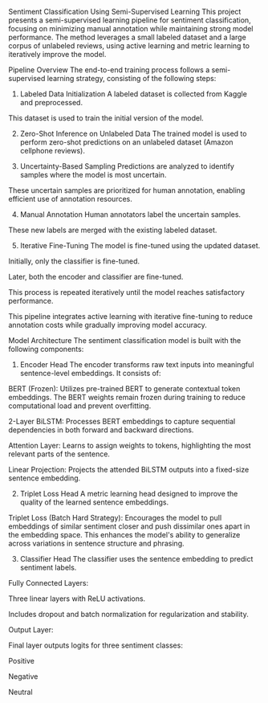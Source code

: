 Sentiment Classification Using Semi-Supervised Learning
This project presents a semi-supervised learning pipeline for sentiment classification, focusing on minimizing manual annotation while maintaining strong model performance. The method leverages a small labeled dataset and a large corpus of unlabeled reviews, using active learning and metric learning to iteratively improve the model.

Pipeline Overview
The end-to-end training process follows a semi-supervised learning strategy, consisting of the following steps:

1. Labeled Data Initialization
A labeled dataset is collected from Kaggle and preprocessed.

This dataset is used to train the initial version of the model.

2. Zero-Shot Inference on Unlabeled Data
The trained model is used to perform zero-shot predictions on an unlabeled dataset (Amazon cellphone reviews).

3. Uncertainty-Based Sampling
Predictions are analyzed to identify samples where the model is most uncertain.

These uncertain samples are prioritized for human annotation, enabling efficient use of annotation resources.

4. Manual Annotation
Human annotators label the uncertain samples.

These new labels are merged with the existing labeled dataset.

5. Iterative Fine-Tuning
The model is fine-tuned using the updated dataset.

Initially, only the classifier is fine-tuned.

Later, both the encoder and classifier are fine-tuned.

This process is repeated iteratively until the model reaches satisfactory performance.

This pipeline integrates active learning with iterative fine-tuning to reduce annotation costs while gradually improving model accuracy.

Model Architecture
The sentiment classification model is built with the following components:

1. Encoder Head
The encoder transforms raw text inputs into meaningful sentence-level embeddings. It consists of:

BERT (Frozen):
Utilizes pre-trained BERT to generate contextual token embeddings. The BERT weights remain frozen during training to reduce computational load and prevent overfitting.

2-Layer BiLSTM:
Processes BERT embeddings to capture sequential dependencies in both forward and backward directions.

Attention Layer:
Learns to assign weights to tokens, highlighting the most relevant parts of the sentence.

Linear Projection:
Projects the attended BiLSTM outputs into a fixed-size sentence embedding.

2. Triplet Loss Head
A metric learning head designed to improve the quality of the learned sentence embeddings.

Triplet Loss (Batch Hard Strategy):
Encourages the model to pull embeddings of similar sentiment closer and push dissimilar ones apart in the embedding space. This enhances the model's ability to generalize across variations in sentence structure and phrasing.

3. Classifier Head
The classifier uses the sentence embedding to predict sentiment labels.

Fully Connected Layers:

Three linear layers with ReLU activations.

Includes dropout and batch normalization for regularization and stability.

Output Layer:

Final layer outputs logits for three sentiment classes:

Positive

Negative

Neutral

